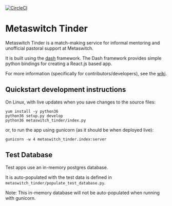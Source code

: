 [![CircleCI](https://circleci.com/gh/MartinHowarth/metaswitch-tinder.svg?style=shield)](https://circleci.com/gh/MartinHowarth/metaswitch-tinder)

# Metaswitch Tinder

Metaswitch Tinder is a match-making service for informal mentoring and unofficial pastoral support at Metaswitch.

It is built using the [dash](https://plot.ly/products/dash/) framework. The Dash framework provides simple python bindings for creating a React.js based app.

For more information (specifically for contributors/developers), see the [wiki](https://github.com/MartinHowarth/metaswitch-tinder/wiki).

## Quickstart development instructions

On Linux, with live updates when you save changes to the source files:
```
yum install -y python36
python36 setup.py develop
python36 metaswitch_tinder/index.py
```

or, to run the app using gunicorn (as it should be when deployed live):
```
gunicorn -w 4 metaswitch_tinder.index:server
```

## Test Database
Test apps use an in-memory postgres database.

It is auto-populated with the test data is defined in `metaswitch_tinder/populate_test_database.py`.

Note: This in-memory database will not be auto-populated when running with gunicorn.
